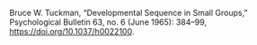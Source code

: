 
Bruce W. Tuckman, “Developmental Sequence in Small Groups,” Psychological
Bulletin 63, no. 6 (June 1965): 384–99, https://doi.org/10.1037/h0022100.

